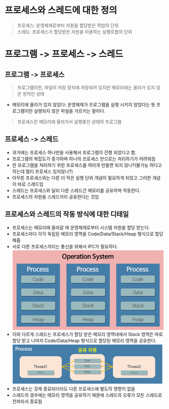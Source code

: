 # 프로세스와 스레드에 대한 정의
> 프로세스: 운영체제로부터 자원을 할당받은 작업의 단위<br>
> 스레드: 프로세스가 할당받은 자원을 이용하는 실행흐름의 단위

# 프로그램 -> 프로세스 -> 스레드
## 프로그램 -> 프로세스
> 프로그램이란, 파일이 저장 장치에 저장되어 있지만 메모리에는 올라가 있지 않은 정적인 상태
- 메모리에 올라가 있지 않았다: 운영체제가 프로그램을 실행 시키지 않았다는 뜻
프로그램이란 실행되지 않은 파일을 가르키는 말이다.
> 프로세스란 메모리에 올라가서 실행중인 상태의 프로그램
## 프로세스 -> 스레드
- 과거에는 프로세스 하나만을 사용해서 프로그램이 진행 되었다고 함.
- 프로그램의 복잡도가 증가하며 하나의 프로세스 만으로는 처리하기가 어려워짐
- 한 프로그램을 처리하기 위한 프로세스를 여러개 만들면 되지 않나?(불가능 하다고 하는데 멀티 프로세스 있지않나?)
- 아무튼 프로세스와는 다른 더 작은 실행 단위 개념이 필요하게 되었고 그러한 개념이 바로 스레드임
- 스레드는 프로세스와 달리 다른 스레드간 메모리를 공유하며 작동한다.
- 프로세스의 자원을 스레드끼리 공유한다는 것임

[//]: # (TODO 동기화 문제 정리 하기)

## 프로세스와 스레드의 작동 방식에 대한 디테일
- 프로세스는 메모리에 올라갈 때 운영체제로부터 시스템 자원을 할당 받는다.
- 프로세스마다 각각 독립된 메모리 영역을 Code/Data/Stack/Heap 형식으로 할당해줌
- 서로 다른 프로세스끼리는 통신을 위해서 IPC가 필요하다.
![img.png](이미지/프로세스_운영체제.png)
- 이와 다르게 스레드는 프로세스가 할당 받은 메모리 영역내에서 Stack 영역은 따로 할당 받고 나머지 Code/Data/Heap 형식으로 할당된 메모리 영역을 공유한다.<br>
![img.png](이미지/스레드_프로세스.png)
- 프로세스는 강제 종료되더라도 다른 프로세스에 별도의 영향이 없음
- 스레드의 경우에는 메모리 영역을 공유하기 때문에 스레드의 오류가 모든 스레드로 전파되서 종료됨
